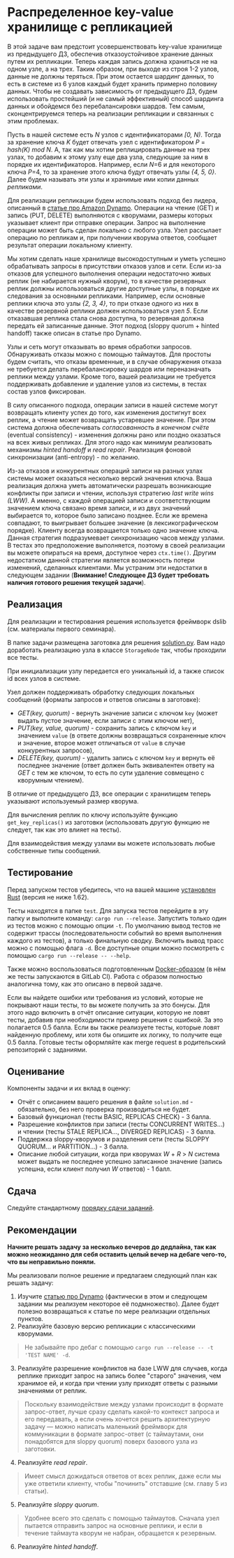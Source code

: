 # Распределенное key-value хранилище с репликацией

В этой задаче вам предстоит усовершенствовать key-value хранилище из предыдущего ДЗ, обеспечив отказоустойчивое хранение данных путем их репликации. Теперь каждая запись должна храниться не на одном узле, а на трех. Таким образом, при выходе из строя 1-2 узлов, данные не должны теряться. При этом остается шардинг данных, то есть в системе из 6 узлов каждый будет хранить примерно половину данных. Чтобы не создавать зависимость от предыдущего ДЗ, будем использовать простейший (и не самый эффективный) способ шардинга данных и обойдемся без перебалансировки шардов. Тем самым, сконцентрируемся теперь на реализации репликации и связанных с этим проблемах. 

Пусть в нашей системе есть _N_ узлов с идентификаторами _[0, N)_. Тогда за хранение ключа _K_ будет отвечать узел с идентификатором _P_ = _hash(K) mod N_. А, так как мы хотим реплицировать данные на трех узлах, то добавим к этому узлу еще два узла, следующие за ним в порядке их идентификаторов. Например, если _N_=6 и для некоторого ключа _P_=4, то за хранение этого ключа будут отвечать узлы _{4, 5, 0}_. Далее будем называть эти узлы и хранимые ими копии данных _репликами_. 

Для реализации репликации будем использовать подход без лидера, описанный в [статье про Amazon Dynamo](https://www.allthingsdistributed.com/files/amazon-dynamo-sosp2007.pdf). Операции на чтение (GET) и запись (PUT, DELETE) выполняются с кворумами, размеры которых указывает клиент при отправке операции. Запрос на выполнение операции может быть сделан локально с любого узла. Узел рассылает операцию по репликам и, при получении кворума ответов, сообщает результат операции локальному клиенту.

Мы хотим сделать наше хранилище высокодоступным и уметь успешно обрабатывать запросы в присутствии отказов узлов и сети. Если из-за отказов для успешного выполнения операции недостаточно живых реплик (не набирается нужный кворум), то в качестве резервных реплик должны использоваться другие доступные узлы, в порядке их следования за основными репликами. Например, если основные реплики ключа это узлы _{2, 3, 4}_, то при отказе одного из них в качестве резервной реплики должен использоваться узел _5_. Если отказавшая реплика стала снова доступна, то резервная должна передать ей записанные данные. Этот подход (sloppy quorum + hinted handoff) также описан в статье про Dynamo.

Узлы и сеть могут отказывать во время обработки запросов. Обнаруживать отказы можно с помощью таймаутов. Для простоты будем считать, что отказы временные, и в случае обнаружения отказа не требуется делать перебалансировку шардов или переназначать реплики между узлами. Кроме того, вашей реализации не требуется поддерживать добавление и удаление узлов из системы, в тестах состав узлов фиксирован.

В силу описанного подхода, операции записи в нашей системе могут возвращать клиенту успех до того, как изменения достигнут всех реплик, а чтение может возвращать устаревшее значение. При этом система должна обеспечивать _согласованность в конечном счёте_ (eventual consistency) - изменения должны рано или поздно оказаться на всех живых репликах. Для этого надо как минимум реализовать механизмы _hinted handoff_ и _read repair_. Реализация фоновой синхронизации (anti-entropy) - по желанию.

Из-за отказов и конкурентных операций записи на разных узлах системы может оказаться несколько версий значения ключа. Ваша реализация должна уметь автоматически разрешать возникающие конфликты при записи и чтении, используя стратегию _last write wins (LWW)_. А именно, с каждой операцией записи и соответствующим значением ключа связано время записи, и из двух значений выбирается то, которое было записано позднее. Если же времена совпадают, то выигрывает большее значение (в лексикографическом порядке). Клиенту всегда возвращается только одно значение ключа. Данная стратегия подразумевает синхронизацию часов между узлами. В тестах это предположение выполняется, поэтому в своей реализации вы можете опираться на время, доступное через `ctx.time()`. Другим недостатком данной стратегии является возможность потери изменений, сделанных клиентами. Мы устраним эти недостатки в следующем задании (**Внимание! Следующее ДЗ будет требовать наличия готового решения текущей задачи**).

## Реализация

Для реализации и тестирования решения используется фреймворк dslib (см. материалы первого семинара).

В папке задачи размещена заготовка для решения [solution.py](solution.py). Вам надо доработать реализацию узла в классе `StorageNode` так, чтобы проходили все тесты.

При инициализации узлу передается его уникальный id, а также список id всех узлов в системе.

Узел должен поддерживать обработку следующих локальных сообщений (форматы запросов и ответов описаны в заготовке):
- _GET(key, quorum)_ - вернуть значение записи с ключом `key` (может выдать пустое значение, если записи с этим ключом нет),
- _PUT(key, value, quorum)_ - сохранить запись с ключом `key` и значением `value` (в ответе должны возвращаться сохраненные ключ и значение, второе может отличаться от `value` в случае конкурентных запросов),
- _DELETE(key, quorum)_ - удалить запись с ключом `key` и вернуть её последнее значение (ответ должен быть эквивалентен ответу на _GET_ с тем же ключом, то есть по сути удаление совмещено с кворумным чтением).

В отличие от предыдущего ДЗ, все операции с хранилищем теперь указывают используемый размер кворума.

Для вычисления реплик по ключу используйте функцию `get_key_replicas()` из заготовки (использовать другую функцию не следует, так как это влияет на тесты).

Для взаимодействия между узлами вы можете использовать любые собственные типы сообщений.

## Тестирование

Перед запуском тестов убедитесь, что на вашей машине [установлен Rust](https://www.rust-lang.org/tools/install) (версия не ниже 1.62).

Тесты находятся в папке `test`. Для запуска тестов перейдите в эту папку и выполните команду: `cargo run --release`. Запустить только один из тестов можно с помощью опции `-t`. По умолчанию вывод тестов не содержит трассы (последовательности событий во время выполнения каждого из тестов), а только финальную сводку. Включить вывод трасс можно с помощью флага `-d`. Все доступные опции можно посмотреть с помощью `cargo run --release -- --help`.

Также можно воспользоваться подготовленным [Docker-образом](Dockerfile) (в нём же тесты запускаются в GitLab CI). Работа с образом полностью аналогична тому, как это описано в первой задаче.

Если вы найдете ошибки или требования из условий, которые не покрывают наши тесты, то вы можете получить за это бонусы. Для этого надо включить в отчёт описание ситуации, которую не ловят тесты, добавив при необходимости пример решения с ошибкой. За это полагается 0.5 балла. Если вы также реализуете тесты, которые ловят найденную проблему, или хотя бы опишите их логику, то получите еще 0.5 балла. Готовые тесты оформляйте как merge request в родительский репозиторий с заданиями.

## Оценивание

Компоненты задачи и их вклад в оценку:
- Отчёт с описанием вашего решения в файле `solution.md` - обязательно, без него проверка производиться не будет.
- Базовый функционал (тесты BASIC, REPLICAS CHECK) - 3 балла.
- Разрешение конфликтов при записи (тесты CONCURRENT WRITES...) и чтении (тесты STALE REPLICA..., DIVERGED REPLICAS) - 3 балла.
- Поддержка sloppy-кворумов и разделения сети (тесты SLOPPY QUORUM... и PARTITION...) - 3 балла.
- Описание любой ситуации, когда при кворумах _W_ + _R_ > _N_ система может выдать не последнее успешно записанное значение (запись успешна, если клиент получил _W_ ответов) - 1 балл.

## Сдача

Следуйте стандартному [порядку сдачи заданий](../README.md).

## Рекомендации

**Начните решать задачу за несколько вечеров до дедлайна, так как можно неожиданно для себя оставить целый вечер на дебаге чего-то, что вы неправильно поняли.**

Мы реализовали полное решение и предлагаем следующий план как решать задачу:

1. Изучите [статью про Dynamo](https://www.allthingsdistributed.com/files/amazon-dynamo-sosp2007.pdf) (фактически в этом и следующем задании мы реализуем некоторое её подмножество). Далее будет полезно возвращаться к статье по мере реализации отдельных пунктов.
2. Реализуйте базовую версию репликации с классическими кворумами.

> Не забывайте про дебаг с помощью `cargo run --release -- -t 'TEST NAME' -d`.

3. Реализуйте разрешение конфликтов на базе LWW для случаев, когда реплике приходит запрос на запись более "старого" значения, чем хранимое ей, и когда при чтении узлу приходят ответы с разными значениями от реплик.

> Поскольку взаимодействие между узлами происходит в формате запрос-ответ, лучше сразу сделать какой-то контекст запроса и его передавать, а если очень хочется решить архитектурную задачу — можно написать маленький фреймворк для коммуникации в формате запрос-ответ (с таймаутами, они понадобятся для sloppy quorum) поверх базового узла из заготовки.

4. Реализуйте _read repair_.

> Имеет смысл дожидаться ответов от всех реплик, даже если мы уже ответили клиенту, чтобы "починить" отставшие (см. главу 5 из статьи).

5. Реализуйте _sloppy quorum_.

> Удобнее всего это сделать с помощью таймаутов. Сначала узел пытается отправить запрос на основные реплики, и если в течение таймаута кворум не набран, обращается к резервным.

6. Реализуйте _hinted handoff_.
